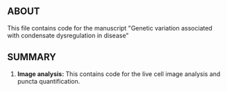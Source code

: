 
## ABOUT

This file contains code for the manuscript "Genetic variation associated with condensate dysregulation in disease"

## SUMMARY

1. **Image analysis:** This contains code for the live cell image analysis and puncta quantification. 

